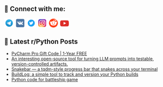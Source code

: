 ## 🔎 Connect with me:
[<img src="https://github.com/bullbesh/bullbesh/blob/main/images/Telegram.png" width="32" height="32" />](https://t.me/bullbesh)
[<img src="https://github.com/bullbesh/bullbesh/blob/main/images/VK.png" width="32" height="32" />](https://vk.com/bullbesh)
[<img src="https://github.com/bullbesh/bullbesh/blob/main/images/Twitter.png" width="32" height="32" />](https://twitter.com/bullbesh1)
[<img src="https://github.com/bullbesh/bullbesh/blob/main/images/Instagram.png" width="32" height="32" />](https://www.instagram.com/bullbesh)
[<img src="https://github.com/bullbesh/bullbesh/blob/main/images/Reddit.png" width="32" height="32" />](https://www.reddit.com/user/bullbesh)
[<img src="https://github.com/bullbesh/bullbesh/blob/main/images/YouTube.png" width="32" height="32" />](https://www.youtube.com/channel/UCtfjRs6uzgq5mfm8S06WTcg)

## 📕 Latest r/Python Posts
<!-- BLOG-POST-LIST:START -->
- [PyCharm Pro Gift Code | 1-Year FREE](https://www.reddit.com/r/Python/comments/1nwi0jd/pycharm_pro_gift_code_1year_free/)
- [An interesting open-source tool for turning LLM prompts into testable, version-controlled artifacts.](https://www.reddit.com/r/Python/comments/1nwhu1f/an_interesting_opensource_tool_for_turning_llm/)
- [Snakebar — a tqdm-style progress bar that snakes across your terminal](https://www.reddit.com/r/Python/comments/1nwhdmt/snakebar_a_tqdmstyle_progress_bar_that_snakes/)
- [BuildLog: a simple tool to track and version your Python builds](https://www.reddit.com/r/Python/comments/1nweuv0/buildlog_a_simple_tool_to_track_and_version_your/)
- [Python code for battleship game](https://www.reddit.com/r/Python/comments/1nweioo/python_code_for_battleship_game/)
<!-- BLOG-POST-LIST:END -->
